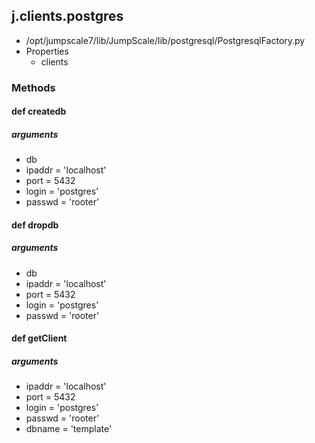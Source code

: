 ## j.clients.postgres

- /opt/jumpscale7/lib/JumpScale/lib/postgresql/PostgresqlFactory.py
- Properties
    - clients

### Methods

    

#### def createdb 

##### arguments

- db
- ipaddr = 'localhost'
- port = 5432
- login = 'postgres'
- passwd = 'rooter'

#### def dropdb 

##### arguments

- db
- ipaddr = 'localhost'
- port = 5432
- login = 'postgres'
- passwd = 'rooter'

#### def getClient 

##### arguments

- ipaddr = 'localhost'
- port = 5432
- login = 'postgres'
- passwd = 'rooter'
- dbname = 'template'

